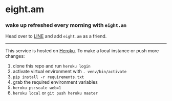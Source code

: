 # eight.am
### wake up refreshed every morning with `eight.am`

Head over to [LINE](https://line.me) and add `eight.am` as a friend. 

---

This service is hosted on [Heroku](https://eight-am.herokuapp.com). To make a local instance or push more changes:
1. clone this repo and run `heroku login`
2. activate virtual environment with `. venv/bin/activate`
3. `pip install -r requirements.txt`
4. grab the required environment variables
5. `heroku ps:scale web=1`
6. `heroku local` or `git push heroku master`
